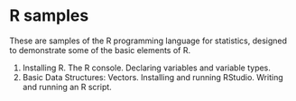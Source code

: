 # R samples

These are samples of the R programming language for statistics,
designed to demonstrate some of the basic elements of R.

1. Installing R. The R console. Declaring variables and variable types.
2. Basic Data Structures: Vectors. Installing and running RStudio. Writing and
running an R script.
